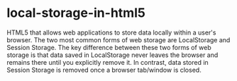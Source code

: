 # local-storage-in-html5
 HTML5 that allows web applications to store data locally within a user's browser.
 The two most common forms of web storage are LocalStorage and Session Storage. The key difference between these two forms of web storage is that data saved in LocalStorage never leaves the browser and remains there until you explicitly remove it. In contrast, data stored in Session Storage is removed once a browser tab/window is closed.
